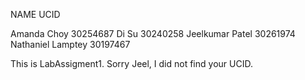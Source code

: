NAME                        UCID
     
Amanda Choy               30254687 
Di Su                     30240258
Jeelkumar Patel           30261974
Nathaniel Lamptey         30197467 

This is LabAssigment1. Sorry Jeel, I did not find your UCID. 
